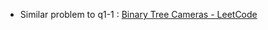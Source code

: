 * Similar problem to q1-1 : [Binary Tree Cameras - LeetCode](https://leetcode.com/problems/binary-tree-cameras/)
